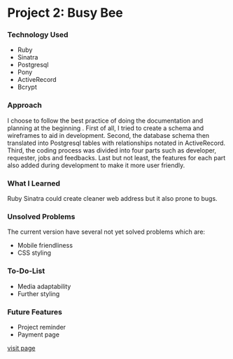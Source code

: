 # Project 2: Busy Bee

### Technology Used
* Ruby
* Sinatra
* Postgresql
* Pony
* ActiveRecord
* Bcrypt

### Approach

I choose to follow the best practice of doing the documentation and planning at the beginning . First of all, I tried to create a schema and wireframes to aid in development. Second, the database schema then translated into Postgresql tables with relationships notated in ActiveRecord. Third, the coding process was divided into four parts such as developer, requester, jobs and feedbacks. Last but not least, the features for each part also added during development to make it more user friendly.

### What I Learned

Ruby Sinatra could create cleaner web address but it also prone to bugs.

### Unsolved Problems

The current version have several not yet solved problems which are:
* Mobile friendliness
* CSS styling


### To-Do-List

* Media adaptability
* Further styling

### Future Features

* Project reminder
* Payment page

[visit page](https://desolate-tundra-35833.herokuapp.com/)
